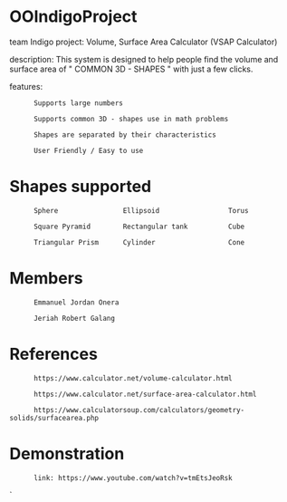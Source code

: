 # OOIndigoProject
team Indigo
project: Volume, Surface Area Calculator
                  (VSAP Calculator)

description: This system is designed to help people find the volume and surface area of " COMMON 3D - SHAPES " with just a few clicks.

features: 

          Supports large numbers

          Supports common 3D - shapes use in math problems
          
          Shapes are separated by their characteristics
          
          User Friendly / Easy to use
          
# Shapes supported

          Sphere                Ellipsoid                 Torus
          
          Square Pyramid        Rectangular tank          Cube
          
          Triangular Prism      Cylinder                  Cone    

# Members

          Emmanuel Jordan Onera
  
          Jeriah Robert Galang
          
# References

          https://www.calculator.net/volume-calculator.html
          
          https://www.calculator.net/surface-area-calculator.html
          
          https://www.calculatorsoup.com/calculators/geometry-solids/surfacearea.php
          
# Demonstration
        
          link: https://www.youtube.com/watch?v=tmEtsJeoRsk
        
        
  `       
  
  
